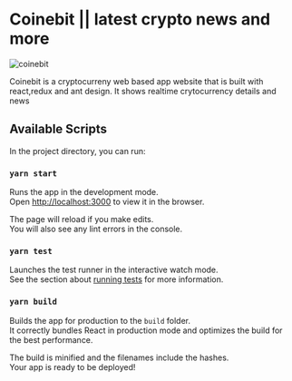 # Coinebit || latest crypto news and more
![coinebit](https://user-images.githubusercontent.com/7413400/134214465-ee7a5a72-cc99-413e-a691-094904a626cf.png)

Coinebit is a cryptocurreny web based app website that is built with react,redux and ant design. It shows realtime crytocurrency details and news

## Available Scripts


In the project directory, you can run:

### `yarn start`

Runs the app in the development mode.\
Open [http://localhost:3000](http://localhost:3000) to view it in the browser.

The page will reload if you make edits.\
You will also see any lint errors in the console.

### `yarn test`

Launches the test runner in the interactive watch mode.\
See the section about [running tests](https://facebook.github.io/create-react-app/docs/running-tests) for more information.

### `yarn build`

Builds the app for production to the `build` folder.\
It correctly bundles React in production mode and optimizes the build for the best performance.

The build is minified and the filenames include the hashes.\
Your app is ready to be deployed!



